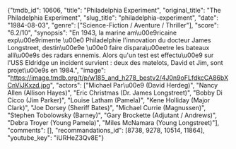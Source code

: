 {"tmdb_id": 10606, "title": "Philadelphia Experiment", "original_title": "The Philadelphia Experiment", "slug_title": "philadelphia-experiment", "date": "1984-08-03", "genre": ["Science-Fiction / Aventure / Thriller"], "score": "6.2/10", "synopsis": "En 1943, la marine am\u00e9ricaine exp\u00e9rimente \u00e0 Philadelphie l'innovation du docteur James Longstreet, destin\u00e9e \u00e0 faire dispara\u00eetre les bateaux alli\u00e9s des radars ennemis. Alors qu'un test est effectu\u00e9 sur l'USS Eldridge un incident survient : deux des matelots, David et Jim, sont projet\u00e9s en 1984.", "image": "https://image.tmdb.org/t/p/w185_and_h278_bestv2/4J0n9oFLfdkcCA86bXCnViJKxzd.jpg", "actors": ["Michael Par\u00e9 (David Herdeg)", "Nancy Allen (Allison Hayes)", "Eric Christmas (Dr. James Longstreet)", "Bobby Di Cicco (Jim Parker)", "Louise Latham (Pamela)", "Kene Holliday (Major Clark)", "Joe Dorsey (Sheriff Bates)", "Michael Currie (Magnussen)", "Stephen Tobolowsky (Barney)", "Gary Brockette (Adjutant / Andrews)", "Debra Troyer (Young Pamela)", "Miles McNamara (Young Longstreet)"], "comments": [], "recommandations_id": [8738, 9278, 10514, 11864], "youtube_key": "iURHeZ3Qv8E"}